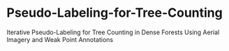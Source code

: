 # Pseudo-Labeling-for-Tree-Counting
Iterative Pseudo-Labeling for Tree Counting in Dense Forests Using Aerial Imagery and Weak Point Annotations
